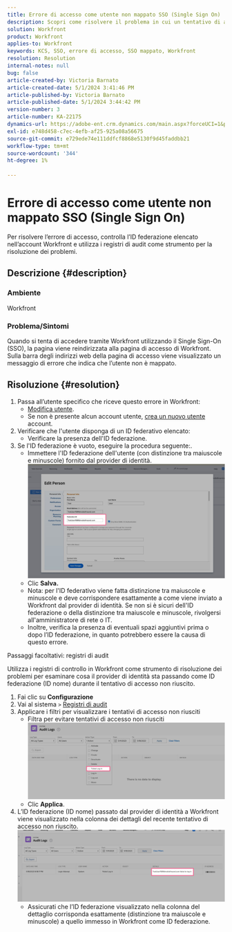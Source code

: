 ```yaml
---
title: Errore di accesso come utente non mappato SSO (Single Sign On)
description: Scopri come risolvere il problema in cui un tentativo di accesso tramite Workfront utilizzando il Single Sign-On (SSO) genera un errore utente non mappato.
solution: Workfront
product: Workfront
applies-to: Workfront
keywords: KCS, SSO, errore di accesso, SSO mappato, Workfront
resolution: Resolution
internal-notes: null
bug: false
article-created-by: Victoria Barnato
article-created-date: 5/1/2024 3:41:46 PM
article-published-by: Victoria Barnato
article-published-date: 5/1/2024 3:44:42 PM
version-number: 3
article-number: KA-22175
dynamics-url: https://adobe-ent.crm.dynamics.com/main.aspx?forceUCI=1&pagetype=entityrecord&etn=knowledgearticle&id=822fef4e-d107-ef11-9f89-000d3a372703
exl-id: e748d458-c7ec-4efb-af25-925a08a56675
source-git-commit: e729ede74e111ddfcf8868e5130f9d45faddbb21
workflow-type: tm+mt
source-wordcount: '344'
ht-degree: 1%

---
```


# Errore di accesso come utente non mappato SSO (Single Sign On)


Per risolvere l’errore di accesso, controlla l’ID federazione elencato nell’account Workfront e utilizza i registri di audit come strumento per la risoluzione dei problemi.

## Descrizione {#description}


### Ambiente

Workfront

### Problema/Sintomi

Quando si tenta di accedere tramite Workfront utilizzando il Single Sign-On (SSO), la pagina viene reindirizzata alla pagina di accesso di Workfront. Sulla barra degli indirizzi web della pagina di accesso viene visualizzato un messaggio di errore che indica che l’utente non è mappato.


## Risoluzione {#resolution}


1. Passa all’utente specifico che riceve questo errore in Workfront:
   - [Modifica utente](https://experienceleague.adobe.com/docs/workfront/using/administration-and-setup/add-users/create-manage-users/edit-a-users-profile.html?lang=en).
   - Se non è presente alcun account utente, [crea un nuovo utente](https://experienceleague.adobe.com/docs/workfront/using/administration-and-setup/add-users/create-manage-users/add-users.html?lang=en) account.
2. Verificare che l&#39;utente disponga di un ID federativo elencato:
   - Verificare la presenza dell&#39;ID federazione.
3. Se l&#39;ID federazione è vuoto, eseguire la procedura seguente:.
   - Immettere l&#39;ID federazione dell&#39;utente (con distinzione tra maiuscole e minuscole) fornito dal provider di identità.![](assets/60d91e83-e81c-ee11-8f6e-6045bd006268.png)
   - Clic <b>Salva.</b>
   - Nota: per l&#39;ID federativo viene fatta distinzione tra maiuscole e minuscole e deve corrispondere esattamente a come viene inviato a Workfront dal provider di identità. Se non si è sicuri dell&#39;ID federazione o della distinzione tra maiuscole e minuscole, rivolgersi all&#39;amministratore di rete o IT.
   - Inoltre, verifica la presenza di eventuali spazi aggiuntivi prima o dopo l’ID federazione, in quanto potrebbero essere la causa di questo errore.




Passaggi facoltativi: registri di audit

Utilizza i registri di controllo in Workfront come strumento di risoluzione dei problemi per esaminare cosa il provider di identità sta passando come ID federazione (ID nome) durante il tentativo di accesso non riuscito.

1. Fai clic su <b>Configurazione</b>
2. Vai al sistema `>`  [Registri di audit](https://experienceleague.adobe.com/docs/workfront/using/administration-and-setup/add-users/create-manage-users/audit-logs.html?lang=en)
3. Applicare i filtri per visualizzare i tentativi di accesso non riusciti
   - Filtra per evitare tentativi di accesso non riusciti ![](assets/536bf45b-e81c-ee11-8f6e-6045bd006268.png)
   - Clic <b>Applica</b>.
4. L’ID federazione (ID nome) passato dal provider di identità a Workfront viene visualizzato nella colonna dei dettagli del recente tentativo di accesso non riuscito.![](assets/d6dec0af-e81c-ee11-8f6e-6045bd006268.png)
   - Assicurati che l’ID federazione visualizzato nella colonna del dettaglio corrisponda esattamente (distinzione tra maiuscole e minuscole) a quello immesso in Workfront come ID federazione.
